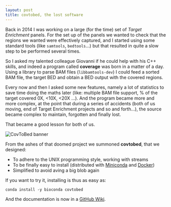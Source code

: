 ```yaml
---
layout: post
title: covtobed, the lost software
---
```


Back in 2014 I was working on a large (for the time) set of *Target Enrichment* panels.
For the set up of the panels we wanted to check that the regions we wanted were effectively
captured, and I started using some standard tools (like `samtools`, `bedtools`...) but that
resulted in quite a slow step to be performed several times.

So I asked my talented colleague Giovanni if he could help with his C++ skills, and indeed
a program called **coverage** was born in a matter of a day. Using a library to parse BAM files
(`libbamtools-dev`) I could feed a sorted BAM file, the target BED and obtain a BED output
with the covered regions.

Every now and then I asked some new features, namely a lot of statistics to save time doing
the maths later (like: multiple BAM file support,
% of the target covered 0X, <10X, <20X ...). And the program became
more and more complex, at the point that during a series of accidents (both of us moving,
end of Target Enrichment projects and so and forth...), the source became complex to maintain,
forgotten and finally lost.

That became a good lesson for both of us.

![CovToBed banner](https://github.com/telatin/covtobed/raw/master/img/coverage_bam_to_bed.png)

From the ashes of that doomed project we summoned **covtobed**, that we designed:

 * To adhere to the UNIX programming style, working with streams
 * To be finally easy to install (distributed with [Miniconda](https://docs.conda.io/en/latest/miniconda.html) and [Docker](https://hub.docker.com/u/andreatelatin))
 * Simplified to avoid aving a big blob again

If you want to try it, installing is thus as easy as:
```
conda install -y bioconda covtobed
```

And the documentation is now in a [GitHub Wiki](https://github.com/telatin/covtobed/wiki).

